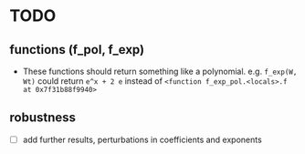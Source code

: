 # TODO

## functions (f_pol, f_exp)

* These functions should return something like a polynomial.
  e.g. `f_exp(W, Wt)` could return `e^x + 2 e` instead of `<function f_exp_pol.<locals>.f at 0x7f31b88f9940>`

## robustness

* [ ] add further results, perturbations in coefficients and exponents
